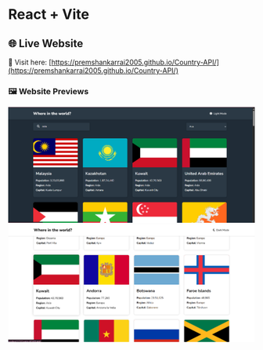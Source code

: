 # React + Vite

## 🌐 Live Website

🔗 Visit here: [https://premshankarrai2005.github.io/Country-API/](https://premshankarrai2005.github.io/Country-API/)

### 🖼️ Website Previews

[![Preview 1](src/assets/screenshot1.png)](https://premshankarrai2005.github.io/Country-API/)
[![Preview 2](src/assets/screenshot2.png)](https://premshankarrai2005.github.io/Country-API/)
